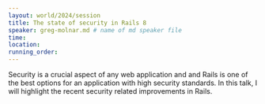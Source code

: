```yaml
---
layout: world/2024/session
title: The state of security in Rails 8
speaker: greg-molnar.md # name of md speaker file
time: 
location: 
running_order: 
---
```


Security is a crucial aspect of any web application and and Rails is one of the best options for an application with high security standards. In this talk, I will highlight the recent security related improvements in Rails.